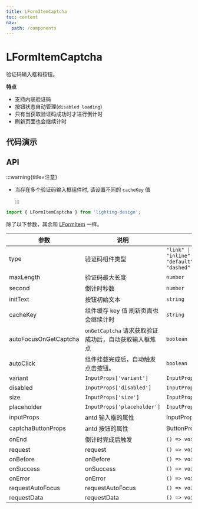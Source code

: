 ```yaml
---
title: LFormItemCaptcha
toc: content
nav:
  path: /components
---
```


# LFormItemCaptcha

验证码输入框和按钮。

**特点**

- 支持内联验证码
- 按钮状态自动管理(`disabled loading`)
- 只有当获取验证码成功时才进行倒计时
- 刷新页面也会继续计时

## 代码演示

<code src='./demos/demo.tsx'></code>

## API

:::warning{title=注意}

- 当存在多个验证码输入框组件时, 请设置不同的 `cacheKey` 值

  :::

```ts
import { LFormItemCaptcha } from 'lighting-design';
```

除了以下参数，其余和 [LFormItem](/components/form-item#api) 一样。

| 参数                  | 说明                                                  | 类型                                                                            | 默认值                 |
| --------------------- | ----------------------------------------------------- | ------------------------------------------------------------------------------- | ---------------------- |
| type                  | 验证码组件类型                                        | `"link" \| "text" \| "inline" \| "ghost" \| "default" \| "primary" \| "dashed"` | `'default'`            |
| maxLength             | 验证码最大长度                                        | `number`                                                                        | `6`                    |
| second                | 倒计时秒数                                            | `number`                                                                        | `60`                   |
| initText              | 按钮初始文本                                          | `string`                                                                        | `获取验证码`           |
| cacheKey              | 组件缓存 key 值 刷新页面也会继续计时                  | `string`                                                                        | `__LFormItemCaptcha__` |
| autoFocusOnGetCaptcha | `onGetCaptcha` 请求获取验证成功后，自动获取输入框焦点 | `boolean`                                                                       | `true`                 |
| autoClick             | 组件挂载完成后，自动触发点击按钮。                    | `boolean`                                                                       | `false`                |
| variant               | `InputProps['variant']`                               | `InputProps['variant']`                                                         | `-`                    |
| disabled              | `InputProps['disabled']`                              | `InputProps['disabled']`                                                        | `-`                    |
| size                  | `InputProps['size']`                                  | `InputProps['size']`                                                            | `-`                    |
| placeholder           | `InputProps['placeholder']`                           | `InputProps['placeholder']`                                                     | `-`                    |
| inputProps            | antd 输入框的属性                                     | InputProps                                                                      | `-`                    |
| captchaButtonProps    | antd 按钮的属性                                       | ButtonProps                                                                     | `-`                    |
| onEnd                 | 倒计时完成后触发                                      | `() => void`                                                                    | `- `                   |
| request               | request                                               | `() => void`                                                                    | `- `                   |
| onBefore              | onBefore                                              | `() => void`                                                                    | `- `                   |
| onSuccess             | onSuccess                                             | `() => void`                                                                    | `- `                   |
| onError               | onError                                               | `() => void`                                                                    | `- `                   |
| requestAutoFocus      | requestAutoFocus                                      | `() => void`                                                                    | `- `                   |
| requestData           | requestData                                           | `() => void`                                                                    | `- `                   |
